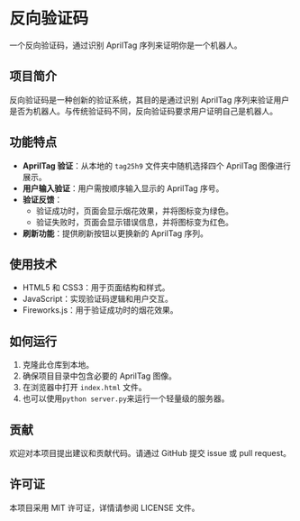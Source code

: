 # 反向验证码

一个反向验证码，通过识别 AprilTag 序列来证明你是一个机器人。

## 项目简介

反向验证码是一种创新的验证系统，其目的是通过识别 AprilTag 序列来验证用户是否为机器人。与传统验证码不同，反向验证码要求用户证明自己是机器人。

## 功能特点

- **AprilTag 验证**：从本地的 `tag25h9` 文件夹中随机选择四个 AprilTag 图像进行展示。
- **用户输入验证**：用户需按顺序输入显示的 AprilTag 序号。
- **验证反馈**：
  - 验证成功时，页面会显示烟花效果，并将图标变为绿色。
  - 验证失败时，页面会显示错误信息，并将图标变为红色。
- **刷新功能**：提供刷新按钮以更换新的 AprilTag 序列。

## 使用技术

- HTML5 和 CSS3：用于页面结构和样式。
- JavaScript：实现验证码逻辑和用户交互。
- Fireworks.js：用于验证成功时的烟花效果。

## 如何运行

1. 克隆此仓库到本地。
2. 确保项目目录中包含必要的 AprilTag 图像。
3. 在浏览器中打开 `index.html` 文件。
4. 也可以使用`python server.py`来运行一个轻量级的服务器。

## 贡献

欢迎对本项目提出建议和贡献代码。请通过 GitHub 提交 issue 或 pull request。

## 许可证

本项目采用 MIT 许可证，详情请参阅 LICENSE 文件。
